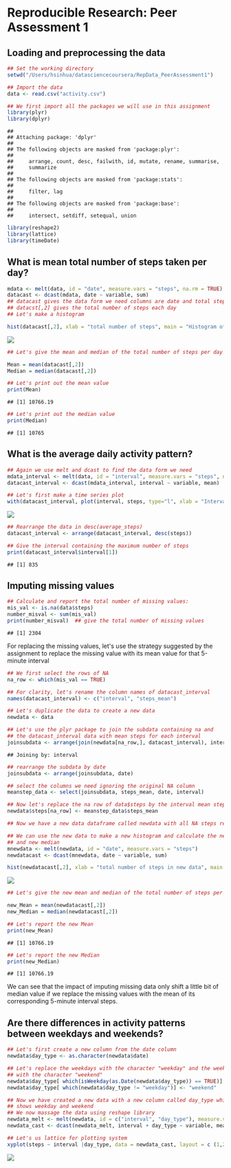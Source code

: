 # Reproducible Research: Peer Assessment 1


## Loading and preprocessing the data


```r
## Set the working directory
setwd("/Users/hsinhua/datasciencecoursera/RepData_PeerAssessment1")

## Import the data
data <- read.csv("activity.csv")

## We first import all the packages we will use in this assignment
library(plyr)
library(dplyr)
```

```
## 
## Attaching package: 'dplyr'
## 
## The following objects are masked from 'package:plyr':
## 
##     arrange, count, desc, failwith, id, mutate, rename, summarise,
##     summarize
## 
## The following objects are masked from 'package:stats':
## 
##     filter, lag
## 
## The following objects are masked from 'package:base':
## 
##     intersect, setdiff, setequal, union
```

```r
library(reshape2)
library(lattice)
library(timeDate)
```
## What is mean total number of steps taken per day?

```r
mdata <- melt(data, id = "date", measure.vars = "steps", na.rm = TRUE)
datacast <- dcast(mdata, date ~ variable, sum)
## datacast gives the data form we need columns are date and total steps
## datacst[,2] gives the total number of steps each day
## Let's make a histogram

hist(datacast[,2], xlab = "total number of steps", main = "Histogram of total number of steps per day")
```

![](PA1_template_files/figure-html/unnamed-chunk-2-1.png) 

```r
## Let's give the mean and median of the total number of steps per day

Mean = mean(datacast[,2])
Median = median(datacast[,2])

## Let's print out the mean value
print(Mean)
```

```
## [1] 10766.19
```

```r
## Let's print out the median value
print(Median)
```

```
## [1] 10765
```


## What is the average daily activity pattern?


```r
## Again we use melt and dcast to find the data form we need
mdata_interval <- melt(data, id = "interval", measure.vars = "steps", na.rm = TRUE)
datacast_interval <- dcast(mdata_interval, interval ~ variable, mean)

## Let's first make a time series plot
with(datacast_interval, plot(interval, steps, type="l", xlab = "Interval", ylab = "Average steps per interval across all days", main="Average daily activity pattern"))
```

![](PA1_template_files/figure-html/unnamed-chunk-3-1.png) 

```r
## Rearrange the data in desc(average_steps)
datacast_interval <- arrange(datacast_interval, desc(steps))

## Give the interval containing the maximum number of steps
print(datacast_interval$interval[1])
```

```
## [1] 835
```

## Imputing missing values


```r
## Calculate and report the total number of missing values:
mis_val <- is.na(data$steps)
number_misval <- sum(mis_val)
print(number_misval)  ## give the total number of missing values
```

```
## [1] 2304
```
For replacing the missing values, let's use the strategy suggested by the assignment to replace the missing value with its mean value for that 5-minute interval

```r
## We first select the rows of NA
na_row <- which(mis_val == TRUE)

## For clarity, let's rename the column names of datacast_interval
names(datacast_interval) <- c("interval", "steps_mean")

## Let's duplicate the data to create a new data 
newdata <- data

## Let's use the plyr package to join the subdata containing na and 
## the datacast_interval data with mean steps for each interval
joinsubdata <- arrange(join(newdata[na_row,], datacast_interval), interval)
```

```
## Joining by: interval
```

```r
## rearrange the subdata by date
joinsubdata <- arrange(joinsubdata, date)

## select the columns we need ignoring the original NA column
meanstep_data <- select(joinsubdata, steps_mean, date, interval)

## Now let's replace the na row of data$steps by the interval mean steps
newdata$steps[na_row] <- meanstep_data$steps_mean

## Now we have a new data dataframe called newdata with all NA steps replaced with interval mean steps

## We can use the new data to make a new histogram and calculate the new min
## and new median
mnewdata <- melt(newdata, id = "date", measure.vars = "steps")
newdatacast <- dcast(mnewdata, date ~ variable, sum)

hist(newdatacast[,2], xlab = "total number of steps in new data", main = "Histogram of total number of steps after missing values are imputed")
```

![](PA1_template_files/figure-html/unnamed-chunk-5-1.png) 

```r
## Let's give the new mean and median of the total number of steps per day

new_Mean = mean(newdatacast[,2])
new_Median = median(newdatacast[,2])

## Let's report the new Mean
print(new_Mean)
```

```
## [1] 10766.19
```

```r
## Let's report the new Median
print(new_Median)
```

```
## [1] 10766.19
```
We can see that the impact of imputing missing data only shift a little bit of median value if we replace the missing values with the mean of its corresponding 5-minute interval steps.

## Are there differences in activity patterns between weekdays and weekends?


```r
## Let's first create a new column from the date column
newdata$day_type <- as.character(newdata$date)

## Let's replace the weekdays with the character "weekday" and the weekends
## with the character "weekend"
newdata$day_type[ which(isWeekday(as.Date(newdata$day_type)) == TRUE)] <- "weekday"
newdata$day_type[ which(newdata$day_type != "weekday")] <- "weekend"

## Now we have created a new data with a new column called day_type which
## shows weekday and weekend
## We now massage the data using reshape library
newdata_melt <- melt(newdata, id = c("interval", "day_type"), measure.vars = "steps")
newdata_cast <- dcast(newdata_melt, interval + day_type ~ variable, mean)

## Let's us lattice for plotting system
xyplot(steps ~ interval |day_type, data = newdata_cast, layout = c (1,2), type = "l", ylab = "Number of steps")
```

![](PA1_template_files/figure-html/unnamed-chunk-6-1.png) 
